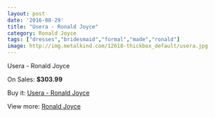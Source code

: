 ```yaml
---
layout: post
date: '2016-08-29'
title: "Usera - Ronald Joyce"
category: Ronald Joyce
tags: ["dresses","bridesmaid","formal","made","ronald"]
image: http://img.metalkind.com/12618-thickbox_default/usera.jpg
---
```

Usera - Ronald Joyce

On Sales: **$303.99**
<a href="https://www.metalkind.com/en/ronald-joyce/5736-usera.html"><amp-img layout="responsive" width="600" height="600" src="//img.metalkind.com/12618-thickbox_default/usera.jpg" alt="Usera - Ronald Joyce 0" /></a>
<a href="https://www.metalkind.com/en/ronald-joyce/5736-usera.html"><amp-img layout="responsive" width="600" height="600" src="//img.metalkind.com/12619-thickbox_default/usera.jpg" alt="Usera - Ronald Joyce 1" /></a>
<a href="https://www.metalkind.com/en/ronald-joyce/5736-usera.html"><amp-img layout="responsive" width="600" height="600" src="//img.metalkind.com/12620-thickbox_default/usera.jpg" alt="Usera - Ronald Joyce 2" /></a>
<a href="https://www.metalkind.com/en/ronald-joyce/5736-usera.html"><amp-img layout="responsive" width="600" height="600" src="//img.metalkind.com/12621-thickbox_default/usera.jpg" alt="Usera - Ronald Joyce 3" /></a>

Buy it: [Usera - Ronald Joyce](https://www.metalkind.com/en/ronald-joyce/5736-usera.html "Usera - Ronald Joyce")

View more: [Ronald Joyce](https://www.metalkind.com/en/110-ronald-joyce "Ronald Joyce")